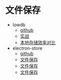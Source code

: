 # 文件保存

- lowdb
  - [github](https://github.com/typicode/lowdb)
  - [实战](https://juejin.cn/post/6844903564934922253?searchId=20230806131525754FE3545D274D2FC964)
  - [本地存储效率对比](https://juejin.cn/post/6844904006842581000?searchId=20230806130948227CC55E5EE0062B3B22)
- electron-store
  - [github](https://github.com/sindresorhus/electron-store)
  - [文件保存](https://juejin.cn/post/6903721091189964813)
  - [文件保存](https://juejin.cn/s/electron%E8%8E%B7%E5%8F%96%E6%9C%AC%E5%9C%B0%E6%96%87%E4%BB%B6%E8%B7%AF%E5%BE%84)
  - [文件保存](https://juejin.cn/post/7025404729886769182)

